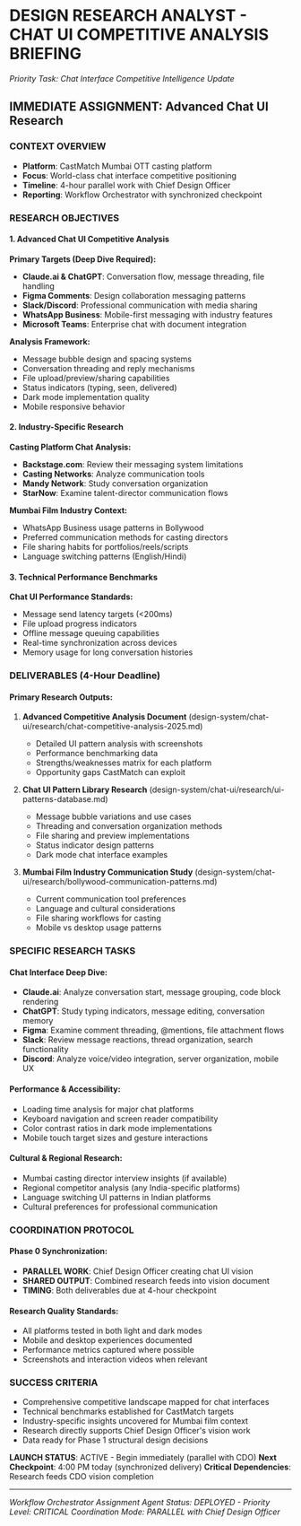 # DESIGN RESEARCH ANALYST - CHAT UI COMPETITIVE ANALYSIS BRIEFING
*Priority Task: Chat Interface Competitive Intelligence Update*

## IMMEDIATE ASSIGNMENT: Advanced Chat UI Research

### CONTEXT OVERVIEW
- **Platform**: CastMatch Mumbai OTT casting platform 
- **Focus**: World-class chat interface competitive positioning
- **Timeline**: 4-hour parallel work with Chief Design Officer
- **Reporting**: Workflow Orchestrator with synchronized checkpoint

### RESEARCH OBJECTIVES

#### 1. Advanced Chat UI Competitive Analysis
**Primary Targets (Deep Dive Required):**
- **Claude.ai & ChatGPT**: Conversation flow, message threading, file handling
- **Figma Comments**: Design collaboration messaging patterns
- **Slack/Discord**: Professional communication with media sharing
- **WhatsApp Business**: Mobile-first messaging with industry features
- **Microsoft Teams**: Enterprise chat with document integration

**Analysis Framework:**
- Message bubble design and spacing systems
- Conversation threading and reply mechanisms  
- File upload/preview/sharing capabilities
- Status indicators (typing, seen, delivered)
- Dark mode implementation quality
- Mobile responsive behavior

#### 2. Industry-Specific Research
**Casting Platform Chat Analysis:**
- **Backstage.com**: Review their messaging system limitations
- **Casting Networks**: Analyze communication tools
- **Mandy Network**: Study conversation organization
- **StarNow**: Examine talent-director communication flows

**Mumbai Film Industry Context:**
- WhatsApp Business usage patterns in Bollywood
- Preferred communication methods for casting directors
- File sharing habits for portfolios/reels/scripts
- Language switching patterns (English/Hindi)

#### 3. Technical Performance Benchmarks
**Chat UI Performance Standards:**
- Message send latency targets (<200ms)
- File upload progress indicators
- Offline message queuing capabilities
- Real-time synchronization across devices
- Memory usage for long conversation histories

### DELIVERABLES (4-Hour Deadline)

#### Primary Research Outputs:
1. **Advanced Competitive Analysis Document** (design-system/chat-ui/research/chat-competitive-analysis-2025.md)
   - Detailed UI pattern analysis with screenshots
   - Performance benchmarking data
   - Strengths/weaknesses matrix for each platform
   - Opportunity gaps CastMatch can exploit

2. **Chat UI Pattern Library Research** (design-system/chat-ui/research/ui-patterns-database.md)
   - Message bubble variations and use cases
   - Threading and conversation organization methods
   - File sharing and preview implementations
   - Status indicator design patterns
   - Dark mode chat interface examples

3. **Mumbai Film Industry Communication Study** (design-system/chat-ui/research/bollywood-communication-patterns.md)
   - Current communication tool preferences
   - Language and cultural considerations
   - File sharing workflows for casting
   - Mobile vs desktop usage patterns

### SPECIFIC RESEARCH TASKS

#### Chat Interface Deep Dive:
- **Claude.ai**: Analyze conversation start, message grouping, code block rendering
- **ChatGPT**: Study typing indicators, message editing, conversation memory
- **Figma**: Examine comment threading, @mentions, file attachment flows
- **Slack**: Review message reactions, thread organization, search functionality
- **Discord**: Analyze voice/video integration, server organization, mobile UX

#### Performance & Accessibility:
- Loading time analysis for major chat platforms
- Keyboard navigation and screen reader compatibility
- Color contrast ratios in dark mode implementations
- Mobile touch target sizes and gesture interactions

#### Cultural & Regional Research:
- Mumbai casting director interview insights (if available)
- Regional competitor analysis (any India-specific platforms)
- Language switching UI patterns in Indian platforms
- Cultural preferences for professional communication

### COORDINATION PROTOCOL

#### Phase 0 Synchronization:
- **PARALLEL WORK**: Chief Design Officer creating chat UI vision
- **SHARED OUTPUT**: Combined research feeds into vision document
- **TIMING**: Both deliverables due at 4-hour checkpoint

#### Research Quality Standards:
- All platforms tested in both light and dark modes
- Mobile and desktop experiences documented
- Performance metrics captured where possible
- Screenshots and interaction videos when relevant

### SUCCESS CRITERIA
- Comprehensive competitive landscape mapped for chat interfaces
- Technical benchmarks established for CastMatch targets
- Industry-specific insights uncovered for Mumbai film context
- Research directly supports Chief Design Officer's vision work
- Data ready for Phase 1 structural design decisions

**LAUNCH STATUS**: ACTIVE - Begin immediately (parallel with CDO)
**Next Checkpoint**: 4:00 PM today (synchronized delivery)
**Critical Dependencies**: Research feeds CDO vision completion

---
*Workflow Orchestrator Assignment*
*Agent Status: DEPLOYED - Priority Level: CRITICAL*
*Coordination Mode: PARALLEL with Chief Design Officer*